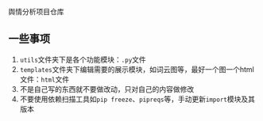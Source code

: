 舆情分析项目仓库
## 一些事项

1. `utils`文件夹下是各个功能模块：`.py`文件
2. `templates`文件夹下编辑需要的展示模块，如词云图等，最好一个图一个html文件：`html`文件
3. 不是自己写的东西就不要做改动，只对自己的内容做修改
4. 不要使用依赖扫描工具如`pip freeze`、`pipreqs`等，手动更新`import`模块及其版本